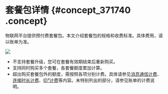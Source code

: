 # 套餐包详情 {#concept_371740 .concept}

物联网平台提供预付费套餐包。本文介绍套餐包的规格和收费标准。具体费用，请以账单为准。

![](http://static-aliyun-doc.oss-cn-hangzhou.aliyuncs.com/assets/img/301859/155911441848021_zh-CN.png)

-   不支持套餐升级，您可在套餐有效期结束后重新购买。
-   支持同时购买多个套餐，各套餐额度累加计算。
-   超出购买套餐包外的额度，需按照各项分别计费。具体请参见[消息通信计费](cn.zh-CN/产品定价/消息通信计费.md#)、[连接时长计费](cn.zh-CN/产品定价/连接时长计费.md#)、[ID²计费](https://help.aliyun.com/document_detail/103141.html)等内容。未特别列出的部分，请参见账单的计费说明。

